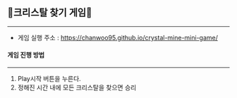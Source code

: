 ## 💎크리스탈 찾기 게임💎
-----------------------

- 게임 실행 주소 : https://chanwoo95.github.io/crystal-mine-mini-game/

#### 게임 진행 방법
-----------------------


1. Play시작 버튼을 누른다.
2. 정해진 시간 내에 모든 크리스탈을 찾으면 승리